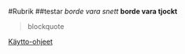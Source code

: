 #Rubrik
##testar
*borde vara snett*
**borde vara tjockt**
> blockquote

[Käytto-ohjeet](/home/sebfrisk/kertaus/dokumentointi/kaytto-ohje.md)
